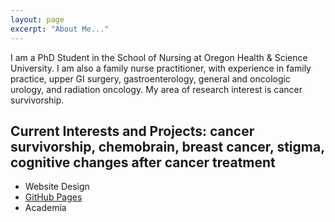 ```yaml
---
layout: page
excerpt: "About Me..."
---
```


I am a PhD Student in the School of Nursing at Oregon Health & Science University. I am also a family nurse practitioner, with experience in family practice, upper GI surgery, gastroenterology, general and oncologic urology, and radiation oncology. My area of research interest is cancer survivorship. 

## Current Interests and Projects: cancer survivorship, chemobrain, breast cancer, stigma, cognitive changes after cancer treatment 

- Website Design
- [GitHub Pages](http://leatherw.github.io)
- Academia

